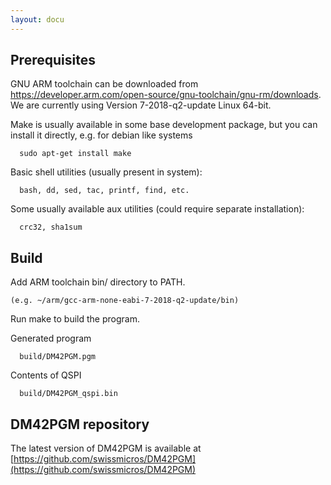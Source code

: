 ```yaml
---
layout: docu
---
```


## Prerequisites

GNU ARM toolchain can be downloaded from
  https://developer.arm.com/open-source/gnu-toolchain/gnu-rm/downloads.
We are currently using Version 7-2018-q2-update Linux 64-bit.

Make is usually available in some base development package, but you
can install it directly, e.g. for debian like systems
```
  sudo apt-get install make
```

Basic shell utilities (usually present in system):
```
  bash, dd, sed, tac, printf, find, etc.
```

Some usually available aux utilities (could require separate installation):
```
  crc32, sha1sum
```



## Build

Add ARM toolchain bin/ directory to PATH.
```
(e.g. ~/arm/gcc-arm-none-eabi-7-2018-q2-update/bin)
```

Run make to build the program.

Generated program 
```
  build/DM42PGM.pgm
```

Contents of QSPI
```
  build/DM42PGM_qspi.bin
```



## DM42PGM repository

The latest version of DM42PGM is available at
  [https://github.com/swissmicros/DM42PGM](https://github.com/swissmicros/DM42PGM)




